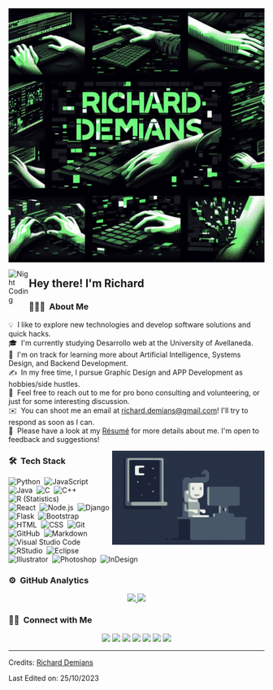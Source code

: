 <img alt="Richard Demians" src="RICHARD-DEMIANS.jpg" height="500px" align="center" width='900' background-size="cover"/>

<img alt="Night Coding" src="./assets/Hand%20Wave.gif" width='40' align="left"/><h2>Hey there! I'm Richard</h2>

<!-- ## 👋 &nbsp;Hey there! I'm Richard -->

### 👨🏻‍💻 &nbsp;About Me

💡 &nbsp;I like to explore new technologies and develop software solutions and quick hacks.\
🎓 &nbsp;I'm currently studying Desarrollo web at the University of Avellaneda.\
🌱 &nbsp;I'm on track for learning more about Artificial Intelligence, Systems Design, and Backend Development.\
✍️ &nbsp;In my free time, I pursue Graphic Design and APP Development as hobbies/side hustles.\
💬 &nbsp;Feel free to reach out to me for pro bono consulting and volunteering, or just for some interesting discussion.\
✉️ &nbsp;You can shoot me an email at richard.demians@gmail.com! I'll try to respond as soon as I can.\
📄 &nbsp;Please have a look at my [Résumé](https://github.com/Eva-U2) for more details about me. I'm open to feedback and suggestions!

<img alt="Night Coding" src="https://raw.githubusercontent.com/AVS1508/AVS1508/master/assets/Night-Coding.gif" align="right"/>

### 🛠 &nbsp;Tech Stack

![Python](https://img.shields.io/badge/-Python-05122A?style=flat&logo=python)&nbsp;
![JavaScript](https://img.shields.io/badge/-JavaScript-05122A?style=flat&logo=javascript)&nbsp;
![Java](https://img.shields.io/badge/-Java-05122A?style=flat&logo=Java&logoColor=FFA518)&nbsp;
![C](https://img.shields.io/badge/-C-05122A?style=flat&logo=C&logoColor=A8B9CC)&nbsp;
![C++](https://img.shields.io/badge/-C++-05122A?style=flat&logo=C%2B%2B&logoColor=00599C)&nbsp;
![R (Statistics)](https://img.shields.io/badge/-R-05122A?style=flat&logo=R&logoColor=276DC3)\
![React](https://img.shields.io/badge/-React-05122A?style=flat&logo=react)&nbsp;
![Node.js](https://img.shields.io/badge/-Node.js-05122A?style=flat&logo=node.js)&nbsp;
![Django](https://img.shields.io/badge/-Django-05122A?style=flat&logo=django&logoColor=092E20)&nbsp;
![Flask](https://img.shields.io/badge/-Flask-05122A?style=flat&logo=flask)&nbsp;
![Bootstrap](https://img.shields.io/badge/-Bootstrap-05122A?style=flat&logo=bootstrap&logoColor=563D7C)\
![HTML](https://img.shields.io/badge/-HTML-05122A?style=flat&logo=HTML5)&nbsp;
![CSS](https://img.shields.io/badge/-CSS-05122A?style=flat&logo=CSS3&logoColor=1572B6)&nbsp;
![Git](https://img.shields.io/badge/-Git-05122A?style=flat&logo=git)&nbsp;
![GitHub](https://img.shields.io/badge/-GitHub-05122A?style=flat&logo=github)&nbsp;
![Markdown](https://img.shields.io/badge/-Markdown-05122A?style=flat&logo=markdown)\
![Visual Studio Code](https://img.shields.io/badge/-Visual%20Studio%20Code-05122A?style=flat&logo=visual-studio-code&logoColor=007ACC)&nbsp;
![RStudio](https://img.shields.io/badge/-RStudio-05122A?style=flat&logo=rstudio)&nbsp;
![Eclipse](https://img.shields.io/badge/-Eclipse-05122A?style=flat&logo=eclipse-ide&logoColor=2C2255)\
![Illustrator](https://img.shields.io/badge/-Illustrator-05122A?style=flat&logo=adobe-illustrator)&nbsp;
![Photoshop](https://img.shields.io/badge/-Photoshop-05122A?style=flat&logo=adobe-photoshop)&nbsp;
![InDesign](https://img.shields.io/badge/-InDesign-05122A?style=flat&logo=adobe-indesign)

### ⚙️ &nbsp;GitHub Analytics

<p align="center">
<a href="https://github.com/Eva-U2">
  <img height="180em" src="https://github-readme-stats-eight-theta.vercel.app/api?username=AVS1508&show_icons=true&theme=algolia&include_all_commits=true&count_private=true"/>
  <img height="180em" src="https://github-readme-stats-eight-theta.vercel.app/api/top-langs/?username=AVS1508&layout=compact&langs_count=8&theme=algolia"/>
</a>
</p>

### 🤝🏻 &nbsp;Connect with Me

<p align="center">
<a href="https://github.com/Eva-U2"><img src="https://img.shields.io/badge/-Richard Demians-3423A6?style=flat&logo=Google-Chrome&logoColor=white"/></a>
<a href="https://github.com/Eva-U2"><img src="https://img.shields.io/badge/-Richard Demians-0077B5?style=flat&logo=Linkedin&logoColor=white"/></a>
<a href="mailto:richard.demians@gmail.com"><img src="https://img.shields.io/badge/-Richard Demians-D14836?style=flat&logo=Gmail&logoColor=white"/></a>
<a href="https://github.com/Eva-U2"><img src="https://img.shields.io/badge/-Richard Demians__-E4405F?style=flat&logo=Instagram&logoColor=white"/></a>
<a href="https://github.com/Eva-U2"><img src="https://img.shields.io/badge/-Richard Demians-1877F2?style=flat&logo=Facebook&logoColor=white"/></a>
<a href="https://github.com/Eva-U2"><img src="https://img.shields.io/badge/-Richard Demians-BD081C?style=flat&logo=Pinterest&logoColor=white"/></a>
<a href="https://github.com/Eva-U2"><img src="https://img.shields.io/badge/-Richard Demians-1769FF?style=flat&logo=Behance&logoColor=white"/></a>
</p>

-----
Credits: [Richard Demians](https://github.com/Eva-U2)

Last Edited on: 25/10/2023
